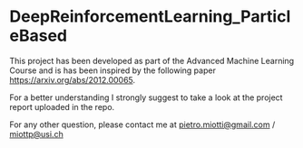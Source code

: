 # DeepReinforcementLearning_ParticleBased

This project has been developed as part of the Advanced Machine Learning Course and is has been inspired by the following paper https://arxiv.org/abs/2012.00065. 

For a better understanding I strongly suggest to take a look at the project report uploaded in the repo. 

For any other question, please contact me at pietro.miotti@gmail.com / miottp@usi.ch
